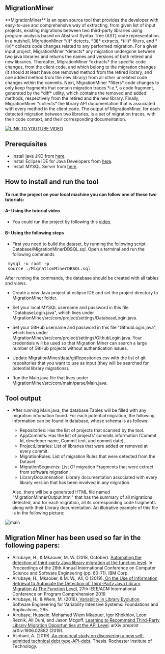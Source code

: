 ## MigrationMiner
<p align="justified">
**MigrationMiner** is an open source tool that provides the developer with easy-to-use and comprehensive way of extracting, from given list of input projects, existing migrations between two third-party libraries using program analysis based on Abstract Syntax Tree (AST) code representation. In a nutshell, MigrationMiner *(i)* detects, *(ii)* extracts, *(iii)* filters, and *(iv)* collects code changes related to any performed migration. For a given input project, MigrationMiner *detects* any migration undergone between two java libraries and returns the names and versions of both retired and new libraries. Thereafter, MigrationMiner *extracts* the specific code changes, from the client code, and which belong to the migration changes (it should at least have one removed method from the retired library, and one added method from the new library) from all other unrelated code changes within the commits. Next, MigrationMiner *filters* code changes to only keep fragments that contain migration traces *i.e.*, a code fragment, generated by the *diff* utility, which contains the removed and added methods, respectively from the retired and the new library. Finally, MigrationMiner *collects* the library API documentation that is associated with every method in the client code. The output of MigrationMiner, for each detected migration between two libraries, is a set of migration traces, with their code context, and their corresponding documentation.
 </p>

 [![LINK TO YOUTUBE VIDEO](https://img.youtube.com/vi/sAlR1HNetXc/0.jpg)](https://www.youtube.com/watch?v=sAlR1HNetXc)
 

## Prerequisites

* Install java JKD from [here](https://www.oracle.com/technetwork/java/javase/downloads/jdk8-downloads-2133151.html).
* Install Eclipse IDE for Java Developers from [here](https://www.eclipse.org/downloads/packages/).
* Install  MYSQL Server from [here](https://dev.mysql.com/downloads/installer/).


## How to install and run the tool

#### To run the project on your local machine you can follow one of these two tutorials:

#### A- Using the tutorial video
* You could run the project by following this [video](https://youtu.be/sAlR1HNetXc).

#### B- Using the following steps
* First you need to build the dataset, by running the following script Database/MigrationMinerDBSQL.sql.
Open a terminal and run the following commands
<pre>
 mysql -u root -p
 source ./MigrationMinerDBSQL.sql
</pre>
After running the commands, the database should be created with all tables and views.

* Create a new Java project at eclipse IDE and set the project directory to MigrationMiner folder.
* Set your local MYSQL username and password in this file "DatabaseLogin.java", which lives under MigrationMiner/src/com/project/settings/DatabaseLogin.java.

* Set your GitHub username and password in this file "GithubLogin.java", which lives under MigrationMiner/src/com/project/settings/GithubLogin.java. Your credentials will be used so that Migration Miner can search a large number of GitHub projects without authentication issues.

* Update MigrationMiner/data/gitRepositories.csv with the list of git repositories that you want to use as input (they will be searched for potential library migrations).
* Run the Main.java file that lives under MigrationMiner/src/com/main/parse/Main.java.


## Tool output

* After running Main.java, the database Tables will be filled with any migration infomation found. For each potential migration, the following information can be found in database, whose schema is as follows:
 
   * Repositories: Has the list of projects that scanned by the tool.
   * AppCommits: Has the list of projects' commits information (Commit Id, developer name, Commit text, and commit date).
   * ProjectLibraries: List of libraries that were added or removed at every commit.
   * MigrationRules:  List of migration Rules that were detected from the Dataset.
   * MigrationSegments: List Of migration Fragments that were extract from software migration.
   * LibraryDocumenation: Library documentation associated with every library version that has been involved in any migration.
   
   Also, there will be a generated HTML file named "MigrationMinnerOutput.html" that has the summary of all migrations detected, and for each migration, all its corresponding code fragments along with their Library documentation. An illutrative example of this file is in the following picture:
   
![main](https://repository-images.githubusercontent.com/185124992/bcd2f000-6f9d-11e9-9040-fbc3190eb01a)


## Migration Miner has been used so far in the following papers:

* Alrubaye, H., & Mkaouer, M. W. (2018, October). [Automating the detection of third-party Java library migration at the function level](https://dl.acm.org/citation.cfm?id=3291299). In Proceedings of the 28th Annual International Conference on Computer Science and Software Engineering (pp. 60-71). IBM Corp.
* Alrubaye, H., Mkaouer, & M. W., Ali, O (2019).[ On the Use of Information Retrieval to Automate the Detection of Third-Party Java Library Migration At The Function Level](https://dl.acm.org/citation.cfm?id=3339129), 27th IEEE/ACM International Conference on Program Comprehension 2019.
* Alrubaye, H., & Wiem, M. (2019).[ Variability in Library Evolution](https://books.google.de/books?hl=en&lr=&id=uPSDDwAAQBAJ&oi=fnd&pg=PA295&dq=Variability+in+Library+Evolution+hussein&ots=zX79FyHrY8&sig=1-SwLFJLHP44UISBx2iQQpZZSLE#v=onepage&q=Variability%20in%20Library%20Evolution%20hussein&f=false). Software Engineering for Variability Intensive Systems: Foundations and Applications, 295.
* Alrubaye, Hussein, Mohamed Wiem Mkaouer, Igor Khokhlov, Leon Reznik, Ali Ouni, and Jason Mcgoff. [Learning to Recommend Third-Party Library Migration Opportunities at the API Level](https://people.rit.edu/hat6622/papers/1906.02882.pdf). arXiv preprint arXiv:1906.02882 (2019).
* Aljohani, A. (2019).[ An empirical study on discovering a new self-admitted technical debt type-API-debt](https://scholarworks.rit.edu/theses/10065/). Thesis. Rochester Institute of Technology. 

 
